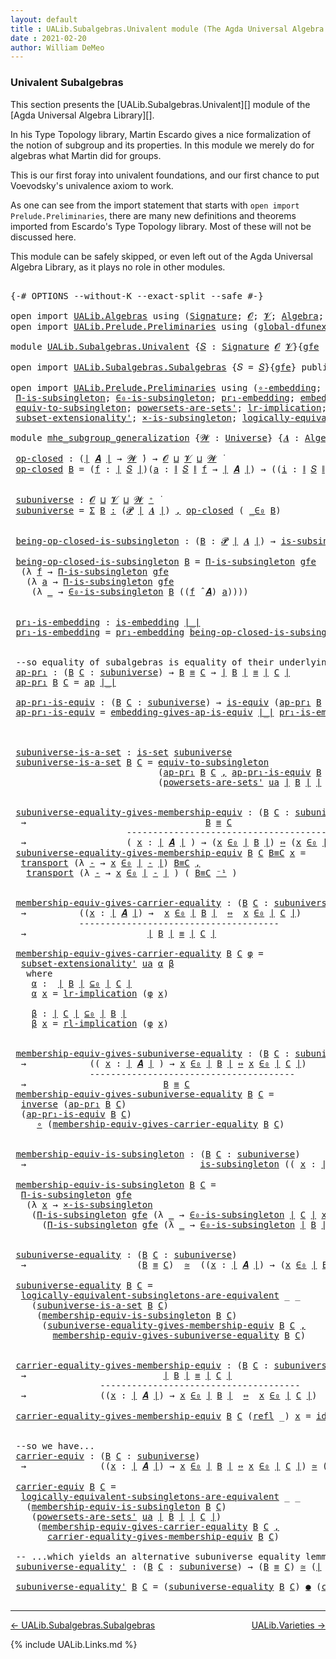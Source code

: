```yaml
---
layout: default
title : UALib.Subalgebras.Univalent module (The Agda Universal Algebra Library)
date : 2021-02-20
author: William DeMeo
---
```


### <a id="univalent-subalgebras">Univalent Subalgebras</a>

This section presents the [UALib.Subalgebras.Univalent][] module of the [Agda Universal Algebra Library][].

In his Type Topology library, Martin Escardo gives a nice formalization of the notion of subgroup and its properties.  In this module we merely do for algebras what Martin did for groups.


This is our first foray into univalent foundations, and our first chance to put Voevodsky's univalence axiom to work.

As one can see from the import statement that starts with `open import Prelude.Preliminaries`, there are many new definitions and theorems imported from Escardo's Type Topology library.  Most of these will not be discussed here.

This module can be safely skipped, or even left out of the Agda Universal Algebra Library, as it plays no role in other modules.


<pre class="Agda">

<a id="1000" class="Symbol">{-#</a> <a id="1004" class="Keyword">OPTIONS</a> <a id="1012" class="Pragma">--without-K</a> <a id="1024" class="Pragma">--exact-split</a> <a id="1038" class="Pragma">--safe</a> <a id="1045" class="Symbol">#-}</a>

<a id="1050" class="Keyword">open</a> <a id="1055" class="Keyword">import</a> <a id="1062" href="UALib.Algebras.html" class="Module">UALib.Algebras</a> <a id="1077" class="Keyword">using</a> <a id="1083" class="Symbol">(</a><a id="1084" href="UALib.Algebras.Signatures.html#1377" class="Function">Signature</a><a id="1093" class="Symbol">;</a> <a id="1095" href="universes.html#613" class="Generalizable">𝓞</a><a id="1096" class="Symbol">;</a> <a id="1098" href="universes.html#617" class="Generalizable">𝓥</a><a id="1099" class="Symbol">;</a> <a id="1101" href="UALib.Algebras.Algebras.html#771" class="Function">Algebra</a><a id="1108" class="Symbol">;</a> <a id="1110" href="UALib.Algebras.Algebras.html#3472" class="Function Operator">_↠_</a><a id="1113" class="Symbol">)</a>
<a id="1115" class="Keyword">open</a> <a id="1120" class="Keyword">import</a> <a id="1127" href="UALib.Prelude.Preliminaries.html" class="Module">UALib.Prelude.Preliminaries</a> <a id="1155" class="Keyword">using</a> <a id="1161" class="Symbol">(</a><a id="1162" href="MGS-Subsingleton-Theorems.html#3468" class="Function">global-dfunext</a><a id="1176" class="Symbol">;</a> <a id="1178" href="universes.html#551" class="Postulate">Universe</a><a id="1186" class="Symbol">;</a> <a id="1188" href="universes.html#758" class="Function Operator">_̇</a><a id="1190" class="Symbol">)</a>

<a id="1193" class="Keyword">module</a> <a id="1200" href="UALib.Subalgebras.Univalent.html" class="Module">UALib.Subalgebras.Univalent</a> <a id="1228" class="Symbol">{</a><a id="1229" href="UALib.Subalgebras.Univalent.html#1229" class="Bound">𝑆</a> <a id="1231" class="Symbol">:</a> <a id="1233" href="UALib.Algebras.Signatures.html#1377" class="Function">Signature</a> <a id="1243" href="universes.html#613" class="Generalizable">𝓞</a> <a id="1245" href="universes.html#617" class="Generalizable">𝓥</a><a id="1246" class="Symbol">}{</a><a id="1248" href="UALib.Subalgebras.Univalent.html#1248" class="Bound">gfe</a> <a id="1252" class="Symbol">:</a> <a id="1254" href="MGS-Subsingleton-Theorems.html#3468" class="Function">global-dfunext</a><a id="1268" class="Symbol">}</a> <a id="1270" class="Keyword">where</a>

<a id="1277" class="Keyword">open</a> <a id="1282" class="Keyword">import</a> <a id="1289" href="UALib.Subalgebras.Subalgebras.html" class="Module">UALib.Subalgebras.Subalgebras</a> <a id="1319" class="Symbol">{</a><a id="1320" class="Argument">𝑆</a> <a id="1322" class="Symbol">=</a> <a id="1324" href="UALib.Subalgebras.Univalent.html#1229" class="Bound">𝑆</a><a id="1325" class="Symbol">}{</a><a id="1327" href="UALib.Subalgebras.Univalent.html#1248" class="Bound">gfe</a><a id="1330" class="Symbol">}</a> <a id="1332" class="Keyword">public</a>

<a id="1340" class="Keyword">open</a> <a id="1345" class="Keyword">import</a> <a id="1352" href="UALib.Prelude.Preliminaries.html" class="Module">UALib.Prelude.Preliminaries</a> <a id="1380" class="Keyword">using</a> <a id="1386" class="Symbol">(</a><a id="1387" href="MGS-Embeddings.html#1742" class="Function">∘-embedding</a><a id="1398" class="Symbol">;</a> <a id="1400" href="MGS-Embeddings.html#1623" class="Function">id-is-embedding</a><a id="1415" class="Symbol">;</a> <a id="1417" href="MGS-Subsingleton-Theorems.html#2964" class="Function">Univalence</a><a id="1427" class="Symbol">;</a>
 <a id="1430" href="MGS-Subsingleton-Theorems.html#393" class="Function">Π-is-subsingleton</a><a id="1447" class="Symbol">;</a> <a id="1449" href="UALib.Prelude.Preliminaries.html#6309" class="Function">∈₀-is-subsingleton</a><a id="1467" class="Symbol">;</a> <a id="1469" href="MGS-Embeddings.html#1089" class="Function">pr₁-embedding</a><a id="1482" class="Symbol">;</a> <a id="1484" href="MGS-Embeddings.html#3808" class="Function">embedding-gives-ap-is-equiv</a><a id="1511" class="Symbol">;</a> <a id="1513" href="MGS-Equivalences.html#6164" class="Function Operator">_●_</a><a id="1516" class="Symbol">;</a> <a id="1518" href="MGS-Equivalences.html#5035" class="Function Operator">_≃_</a><a id="1521" class="Symbol">;</a>
 <a id="1524" href="MGS-Solved-Exercises.html#1652" class="Function">equiv-to-subsingleton</a><a id="1545" class="Symbol">;</a> <a id="1547" href="MGS-Powerset.html#4586" class="Function">powersets-are-sets&#39;</a><a id="1566" class="Symbol">;</a> <a id="1568" href="MGS-MLTT.html#7133" class="Function">lr-implication</a><a id="1582" class="Symbol">;</a> <a id="1584" href="MGS-MLTT.html#7214" class="Function">rl-implication</a><a id="1598" class="Symbol">;</a> <a id="1600" href="MGS-Equivalences.html#979" class="Function">inverse</a><a id="1607" class="Symbol">;</a>
 <a id="1610" href="MGS-Powerset.html#6079" class="Function">subset-extensionality&#39;</a><a id="1632" class="Symbol">;</a> <a id="1634" href="MGS-Solved-Exercises.html#6381" class="Function">×-is-subsingleton</a><a id="1651" class="Symbol">;</a> <a id="1653" href="MGS-Solved-Exercises.html#5136" class="Function">logically-equivalent-subsingletons-are-equivalent</a><a id="1702" class="Symbol">)</a>

<a id="1705" class="Keyword">module</a> <a id="mhe_subgroup_generalization"></a><a id="1712" href="UALib.Subalgebras.Univalent.html#1712" class="Module Operator">mhe_subgroup_generalization</a> <a id="1740" class="Symbol">{</a><a id="1741" href="UALib.Subalgebras.Univalent.html#1741" class="Bound">𝓦</a> <a id="1743" class="Symbol">:</a> <a id="1745" href="universes.html#551" class="Postulate">Universe</a><a id="1753" class="Symbol">}</a> <a id="1755" class="Symbol">{</a><a id="1756" href="UALib.Subalgebras.Univalent.html#1756" class="Bound">𝑨</a> <a id="1758" class="Symbol">:</a> <a id="1760" href="UALib.Algebras.Algebras.html#771" class="Function">Algebra</a> <a id="1768" href="UALib.Subalgebras.Univalent.html#1741" class="Bound">𝓦</a> <a id="1770" href="UALib.Subalgebras.Univalent.html#1229" class="Bound">𝑆</a><a id="1771" class="Symbol">}</a> <a id="1773" class="Symbol">(</a><a id="1774" href="UALib.Subalgebras.Univalent.html#1774" class="Bound">ua</a> <a id="1777" class="Symbol">:</a> <a id="1779" href="MGS-Subsingleton-Theorems.html#2964" class="Function">Univalence</a><a id="1789" class="Symbol">)</a> <a id="1791" class="Keyword">where</a>

 <a id="mhe_subgroup_generalization.op-closed"></a><a id="1799" href="UALib.Subalgebras.Univalent.html#1799" class="Function">op-closed</a> <a id="1809" class="Symbol">:</a> <a id="1811" class="Symbol">(</a><a id="1812" href="UALib.Prelude.Preliminaries.html#11659" class="Function Operator">∣</a> <a id="1814" href="UALib.Subalgebras.Univalent.html#1756" class="Bound">𝑨</a> <a id="1816" href="UALib.Prelude.Preliminaries.html#11659" class="Function Operator">∣</a> <a id="1818" class="Symbol">→</a> <a id="1820" href="UALib.Subalgebras.Univalent.html#1741" class="Bound">𝓦</a> <a id="1822" href="universes.html#758" class="Function Operator">̇</a><a id="1823" class="Symbol">)</a> <a id="1825" class="Symbol">→</a> <a id="1827" href="UALib.Subalgebras.Univalent.html#1243" class="Bound">𝓞</a> <a id="1829" href="Agda.Primitive.html#636" class="Function Operator">⊔</a> <a id="1831" href="UALib.Subalgebras.Univalent.html#1245" class="Bound">𝓥</a> <a id="1833" href="Agda.Primitive.html#636" class="Function Operator">⊔</a> <a id="1835" href="UALib.Subalgebras.Univalent.html#1741" class="Bound">𝓦</a> <a id="1837" href="universes.html#758" class="Function Operator">̇</a>
 <a id="1840" href="UALib.Subalgebras.Univalent.html#1799" class="Function">op-closed</a> <a id="1850" href="UALib.Subalgebras.Univalent.html#1850" class="Bound">B</a> <a id="1852" class="Symbol">=</a> <a id="1854" class="Symbol">(</a><a id="1855" href="UALib.Subalgebras.Univalent.html#1855" class="Bound">f</a> <a id="1857" class="Symbol">:</a> <a id="1859" href="UALib.Prelude.Preliminaries.html#11659" class="Function Operator">∣</a> <a id="1861" href="UALib.Subalgebras.Univalent.html#1229" class="Bound">𝑆</a> <a id="1863" href="UALib.Prelude.Preliminaries.html#11659" class="Function Operator">∣</a><a id="1864" class="Symbol">)(</a><a id="1866" href="UALib.Subalgebras.Univalent.html#1866" class="Bound">a</a> <a id="1868" class="Symbol">:</a> <a id="1870" href="UALib.Prelude.Preliminaries.html#11740" class="Function Operator">∥</a> <a id="1872" href="UALib.Subalgebras.Univalent.html#1229" class="Bound">𝑆</a> <a id="1874" href="UALib.Prelude.Preliminaries.html#11740" class="Function Operator">∥</a> <a id="1876" href="UALib.Subalgebras.Univalent.html#1855" class="Bound">f</a> <a id="1878" class="Symbol">→</a> <a id="1880" href="UALib.Prelude.Preliminaries.html#11659" class="Function Operator">∣</a> <a id="1882" href="UALib.Subalgebras.Univalent.html#1756" class="Bound">𝑨</a> <a id="1884" href="UALib.Prelude.Preliminaries.html#11659" class="Function Operator">∣</a><a id="1885" class="Symbol">)</a> <a id="1887" class="Symbol">→</a> <a id="1889" class="Symbol">((</a><a id="1891" href="UALib.Subalgebras.Univalent.html#1891" class="Bound">i</a> <a id="1893" class="Symbol">:</a> <a id="1895" href="UALib.Prelude.Preliminaries.html#11740" class="Function Operator">∥</a> <a id="1897" href="UALib.Subalgebras.Univalent.html#1229" class="Bound">𝑆</a> <a id="1899" href="UALib.Prelude.Preliminaries.html#11740" class="Function Operator">∥</a> <a id="1901" href="UALib.Subalgebras.Univalent.html#1855" class="Bound">f</a><a id="1902" class="Symbol">)</a> <a id="1904" class="Symbol">→</a> <a id="1906" href="UALib.Subalgebras.Univalent.html#1850" class="Bound">B</a> <a id="1908" class="Symbol">(</a><a id="1909" href="UALib.Subalgebras.Univalent.html#1866" class="Bound">a</a> <a id="1911" href="UALib.Subalgebras.Univalent.html#1891" class="Bound">i</a><a id="1912" class="Symbol">))</a> <a id="1915" class="Symbol">→</a> <a id="1917" href="UALib.Subalgebras.Univalent.html#1850" class="Bound">B</a> <a id="1919" class="Symbol">((</a><a id="1921" href="UALib.Subalgebras.Univalent.html#1855" class="Bound">f</a> <a id="1923" href="UALib.Algebras.Algebras.html#2921" class="Function Operator">̂</a> <a id="1925" href="UALib.Subalgebras.Univalent.html#1756" class="Bound">𝑨</a><a id="1926" class="Symbol">)</a> <a id="1928" href="UALib.Subalgebras.Univalent.html#1866" class="Bound">a</a><a id="1929" class="Symbol">)</a>


 <a id="mhe_subgroup_generalization.subuniverse"></a><a id="1934" href="UALib.Subalgebras.Univalent.html#1934" class="Function">subuniverse</a> <a id="1946" class="Symbol">:</a> <a id="1948" href="UALib.Subalgebras.Univalent.html#1243" class="Bound">𝓞</a> <a id="1950" href="Agda.Primitive.html#636" class="Function Operator">⊔</a> <a id="1952" href="UALib.Subalgebras.Univalent.html#1245" class="Bound">𝓥</a> <a id="1954" href="Agda.Primitive.html#636" class="Function Operator">⊔</a> <a id="1956" href="UALib.Subalgebras.Univalent.html#1741" class="Bound">𝓦</a> <a id="1958" href="universes.html#527" class="Function Operator">⁺</a> <a id="1960" href="universes.html#758" class="Function Operator">̇</a>
 <a id="1963" href="UALib.Subalgebras.Univalent.html#1934" class="Function">subuniverse</a> <a id="1975" class="Symbol">=</a> <a id="1977" href="MGS-MLTT.html#3074" class="Function">Σ</a> <a id="1979" href="UALib.Subalgebras.Univalent.html#1979" class="Bound">B</a> <a id="1981" href="MGS-MLTT.html#3074" class="Function">꞉</a> <a id="1983" class="Symbol">(</a><a id="1984" href="MGS-Powerset.html#4551" class="Function">𝓟</a> <a id="1986" href="UALib.Prelude.Preliminaries.html#11659" class="Function Operator">∣</a> <a id="1988" href="UALib.Subalgebras.Univalent.html#1756" class="Bound">𝑨</a> <a id="1990" href="UALib.Prelude.Preliminaries.html#11659" class="Function Operator">∣</a><a id="1991" class="Symbol">)</a> <a id="1993" href="MGS-MLTT.html#3074" class="Function">,</a> <a id="1995" href="UALib.Subalgebras.Univalent.html#1799" class="Function">op-closed</a> <a id="2005" class="Symbol">(</a> <a id="2007" href="UALib.Prelude.Preliminaries.html#6269" class="Function Operator">_∈₀</a> <a id="2011" href="UALib.Subalgebras.Univalent.html#1979" class="Bound">B</a><a id="2012" class="Symbol">)</a>


 <a id="mhe_subgroup_generalization.being-op-closed-is-subsingleton"></a><a id="2017" href="UALib.Subalgebras.Univalent.html#2017" class="Function">being-op-closed-is-subsingleton</a> <a id="2049" class="Symbol">:</a> <a id="2051" class="Symbol">(</a><a id="2052" href="UALib.Subalgebras.Univalent.html#2052" class="Bound">B</a> <a id="2054" class="Symbol">:</a> <a id="2056" href="MGS-Powerset.html#4551" class="Function">𝓟</a> <a id="2058" href="UALib.Prelude.Preliminaries.html#11659" class="Function Operator">∣</a> <a id="2060" href="UALib.Subalgebras.Univalent.html#1756" class="Bound">𝑨</a> <a id="2062" href="UALib.Prelude.Preliminaries.html#11659" class="Function Operator">∣</a><a id="2063" class="Symbol">)</a> <a id="2065" class="Symbol">→</a> <a id="2067" href="MGS-Basic-UF.html#743" class="Function">is-subsingleton</a> <a id="2083" class="Symbol">(</a><a id="2084" href="UALib.Subalgebras.Univalent.html#1799" class="Function">op-closed</a> <a id="2094" class="Symbol">(</a> <a id="2096" href="UALib.Prelude.Preliminaries.html#6269" class="Function Operator">_∈₀</a> <a id="2100" href="UALib.Subalgebras.Univalent.html#2052" class="Bound">B</a> <a id="2102" class="Symbol">))</a>

 <a id="2107" href="UALib.Subalgebras.Univalent.html#2017" class="Function">being-op-closed-is-subsingleton</a> <a id="2139" href="UALib.Subalgebras.Univalent.html#2139" class="Bound">B</a> <a id="2141" class="Symbol">=</a> <a id="2143" href="MGS-Subsingleton-Theorems.html#393" class="Function">Π-is-subsingleton</a> <a id="2161" href="UALib.Subalgebras.Univalent.html#1248" class="Bound">gfe</a>
  <a id="2167" class="Symbol">(λ</a> <a id="2170" href="UALib.Subalgebras.Univalent.html#2170" class="Bound">f</a> <a id="2172" class="Symbol">→</a> <a id="2174" href="MGS-Subsingleton-Theorems.html#393" class="Function">Π-is-subsingleton</a> <a id="2192" href="UALib.Subalgebras.Univalent.html#1248" class="Bound">gfe</a>
   <a id="2199" class="Symbol">(λ</a> <a id="2202" href="UALib.Subalgebras.Univalent.html#2202" class="Bound">a</a> <a id="2204" class="Symbol">→</a> <a id="2206" href="MGS-Subsingleton-Theorems.html#393" class="Function">Π-is-subsingleton</a> <a id="2224" href="UALib.Subalgebras.Univalent.html#1248" class="Bound">gfe</a>
    <a id="2232" class="Symbol">(λ</a> <a id="2235" href="UALib.Subalgebras.Univalent.html#2235" class="Bound">_</a> <a id="2237" class="Symbol">→</a> <a id="2239" href="UALib.Prelude.Preliminaries.html#6309" class="Function">∈₀-is-subsingleton</a> <a id="2258" href="UALib.Subalgebras.Univalent.html#2139" class="Bound">B</a> <a id="2260" class="Symbol">((</a><a id="2262" href="UALib.Subalgebras.Univalent.html#2170" class="Bound">f</a> <a id="2264" href="UALib.Algebras.Algebras.html#2921" class="Function Operator">̂</a> <a id="2266" href="UALib.Subalgebras.Univalent.html#1756" class="Bound">𝑨</a><a id="2267" class="Symbol">)</a> <a id="2269" href="UALib.Subalgebras.Univalent.html#2202" class="Bound">a</a><a id="2270" class="Symbol">))))</a>


 <a id="mhe_subgroup_generalization.pr₁-is-embedding"></a><a id="2278" href="UALib.Subalgebras.Univalent.html#2278" class="Function">pr₁-is-embedding</a> <a id="2295" class="Symbol">:</a> <a id="2297" href="MGS-Embeddings.html#384" class="Function">is-embedding</a> <a id="2310" href="UALib.Prelude.Preliminaries.html#11659" class="Function Operator">∣_∣</a>
 <a id="2315" href="UALib.Subalgebras.Univalent.html#2278" class="Function">pr₁-is-embedding</a> <a id="2332" class="Symbol">=</a> <a id="2334" href="MGS-Embeddings.html#1089" class="Function">pr₁-embedding</a> <a id="2348" href="UALib.Subalgebras.Univalent.html#2017" class="Function">being-op-closed-is-subsingleton</a>


 <a id="2383" class="Comment">--so equality of subalgebras is equality of their underlying subsets in the powerset:</a>
 <a id="mhe_subgroup_generalization.ap-pr₁"></a><a id="2470" href="UALib.Subalgebras.Univalent.html#2470" class="Function">ap-pr₁</a> <a id="2477" class="Symbol">:</a> <a id="2479" class="Symbol">(</a><a id="2480" href="UALib.Subalgebras.Univalent.html#2480" class="Bound">B</a> <a id="2482" href="UALib.Subalgebras.Univalent.html#2482" class="Bound">C</a> <a id="2484" class="Symbol">:</a> <a id="2486" href="UALib.Subalgebras.Univalent.html#1934" class="Function">subuniverse</a><a id="2497" class="Symbol">)</a> <a id="2499" class="Symbol">→</a> <a id="2501" href="UALib.Subalgebras.Univalent.html#2480" class="Bound">B</a> <a id="2503" href="UALib.Prelude.Preliminaries.html#5556" class="Datatype Operator">≡</a> <a id="2505" href="UALib.Subalgebras.Univalent.html#2482" class="Bound">C</a> <a id="2507" class="Symbol">→</a> <a id="2509" href="UALib.Prelude.Preliminaries.html#11659" class="Function Operator">∣</a> <a id="2511" href="UALib.Subalgebras.Univalent.html#2480" class="Bound">B</a> <a id="2513" href="UALib.Prelude.Preliminaries.html#11659" class="Function Operator">∣</a> <a id="2515" href="UALib.Prelude.Preliminaries.html#5556" class="Datatype Operator">≡</a> <a id="2517" href="UALib.Prelude.Preliminaries.html#11659" class="Function Operator">∣</a> <a id="2519" href="UALib.Subalgebras.Univalent.html#2482" class="Bound">C</a> <a id="2521" href="UALib.Prelude.Preliminaries.html#11659" class="Function Operator">∣</a>
 <a id="2524" href="UALib.Subalgebras.Univalent.html#2470" class="Function">ap-pr₁</a> <a id="2531" href="UALib.Subalgebras.Univalent.html#2531" class="Bound">B</a> <a id="2533" href="UALib.Subalgebras.Univalent.html#2533" class="Bound">C</a> <a id="2535" class="Symbol">=</a> <a id="2537" href="MGS-MLTT.html#6613" class="Function">ap</a> <a id="2540" href="UALib.Prelude.Preliminaries.html#11659" class="Function Operator">∣_∣</a>

 <a id="mhe_subgroup_generalization.ap-pr₁-is-equiv"></a><a id="2546" href="UALib.Subalgebras.Univalent.html#2546" class="Function">ap-pr₁-is-equiv</a> <a id="2562" class="Symbol">:</a> <a id="2564" class="Symbol">(</a><a id="2565" href="UALib.Subalgebras.Univalent.html#2565" class="Bound">B</a> <a id="2567" href="UALib.Subalgebras.Univalent.html#2567" class="Bound">C</a> <a id="2569" class="Symbol">:</a> <a id="2571" href="UALib.Subalgebras.Univalent.html#1934" class="Function">subuniverse</a><a id="2582" class="Symbol">)</a> <a id="2584" class="Symbol">→</a> <a id="2586" href="MGS-Equivalences.html#868" class="Function">is-equiv</a> <a id="2595" class="Symbol">(</a><a id="2596" href="UALib.Subalgebras.Univalent.html#2470" class="Function">ap-pr₁</a> <a id="2603" href="UALib.Subalgebras.Univalent.html#2565" class="Bound">B</a> <a id="2605" href="UALib.Subalgebras.Univalent.html#2567" class="Bound">C</a><a id="2606" class="Symbol">)</a>
 <a id="2609" href="UALib.Subalgebras.Univalent.html#2546" class="Function">ap-pr₁-is-equiv</a> <a id="2625" class="Symbol">=</a> <a id="2627" href="MGS-Embeddings.html#3808" class="Function">embedding-gives-ap-is-equiv</a> <a id="2655" href="UALib.Prelude.Preliminaries.html#11659" class="Function Operator">∣_∣</a> <a id="2659" href="UALib.Subalgebras.Univalent.html#2278" class="Function">pr₁-is-embedding</a>



 <a id="mhe_subgroup_generalization.subuniverse-is-a-set"></a><a id="2680" href="UALib.Subalgebras.Univalent.html#2680" class="Function">subuniverse-is-a-set</a> <a id="2701" class="Symbol">:</a> <a id="2703" href="MGS-Basic-UF.html#1929" class="Function">is-set</a> <a id="2710" href="UALib.Subalgebras.Univalent.html#1934" class="Function">subuniverse</a>
 <a id="2723" href="UALib.Subalgebras.Univalent.html#2680" class="Function">subuniverse-is-a-set</a> <a id="2744" href="UALib.Subalgebras.Univalent.html#2744" class="Bound">B</a> <a id="2746" href="UALib.Subalgebras.Univalent.html#2746" class="Bound">C</a> <a id="2748" class="Symbol">=</a> <a id="2750" href="MGS-Solved-Exercises.html#1652" class="Function">equiv-to-subsingleton</a>
                            <a id="2800" class="Symbol">(</a><a id="2801" href="UALib.Subalgebras.Univalent.html#2470" class="Function">ap-pr₁</a> <a id="2808" href="UALib.Subalgebras.Univalent.html#2744" class="Bound">B</a> <a id="2810" href="UALib.Subalgebras.Univalent.html#2746" class="Bound">C</a> <a id="2812" href="UALib.Prelude.Preliminaries.html#5665" class="InductiveConstructor Operator">,</a> <a id="2814" href="UALib.Subalgebras.Univalent.html#2546" class="Function">ap-pr₁-is-equiv</a> <a id="2830" href="UALib.Subalgebras.Univalent.html#2744" class="Bound">B</a> <a id="2832" href="UALib.Subalgebras.Univalent.html#2746" class="Bound">C</a><a id="2833" class="Symbol">)</a>
                            <a id="2863" class="Symbol">(</a><a id="2864" href="MGS-Powerset.html#4586" class="Function">powersets-are-sets&#39;</a> <a id="2884" href="UALib.Subalgebras.Univalent.html#1774" class="Bound">ua</a> <a id="2887" href="UALib.Prelude.Preliminaries.html#11659" class="Function Operator">∣</a> <a id="2889" href="UALib.Subalgebras.Univalent.html#2744" class="Bound">B</a> <a id="2891" href="UALib.Prelude.Preliminaries.html#11659" class="Function Operator">∣</a> <a id="2893" href="UALib.Prelude.Preliminaries.html#11659" class="Function Operator">∣</a> <a id="2895" href="UALib.Subalgebras.Univalent.html#2746" class="Bound">C</a> <a id="2897" href="UALib.Prelude.Preliminaries.html#11659" class="Function Operator">∣</a><a id="2898" class="Symbol">)</a>


 <a id="mhe_subgroup_generalization.subuniverse-equality-gives-membership-equiv"></a><a id="2903" href="UALib.Subalgebras.Univalent.html#2903" class="Function">subuniverse-equality-gives-membership-equiv</a> <a id="2947" class="Symbol">:</a> <a id="2949" class="Symbol">(</a><a id="2950" href="UALib.Subalgebras.Univalent.html#2950" class="Bound">B</a> <a id="2952" href="UALib.Subalgebras.Univalent.html#2952" class="Bound">C</a> <a id="2954" class="Symbol">:</a> <a id="2956" href="UALib.Subalgebras.Univalent.html#1934" class="Function">subuniverse</a><a id="2967" class="Symbol">)</a>
  <a id="2971" class="Symbol">→</a>                                  <a id="3006" href="UALib.Subalgebras.Univalent.html#2950" class="Bound">B</a> <a id="3008" href="UALib.Prelude.Preliminaries.html#5556" class="Datatype Operator">≡</a> <a id="3010" href="UALib.Subalgebras.Univalent.html#2952" class="Bound">C</a>
                      <a id="3034" class="Comment">----------------------------------------</a>
  <a id="3077" class="Symbol">→</a>                   <a id="3097" class="Symbol">(</a> <a id="3099" href="UALib.Subalgebras.Univalent.html#3099" class="Bound">x</a> <a id="3101" class="Symbol">:</a> <a id="3103" href="UALib.Prelude.Preliminaries.html#11659" class="Function Operator">∣</a> <a id="3105" href="UALib.Subalgebras.Univalent.html#1756" class="Bound">𝑨</a> <a id="3107" href="UALib.Prelude.Preliminaries.html#11659" class="Function Operator">∣</a> <a id="3109" class="Symbol">)</a> <a id="3111" class="Symbol">→</a> <a id="3113" class="Symbol">(</a><a id="3114" href="UALib.Subalgebras.Univalent.html#3099" class="Bound">x</a> <a id="3116" href="UALib.Prelude.Preliminaries.html#6269" class="Function Operator">∈₀</a> <a id="3119" href="UALib.Prelude.Preliminaries.html#11659" class="Function Operator">∣</a> <a id="3121" href="UALib.Subalgebras.Univalent.html#2950" class="Bound">B</a> <a id="3123" href="UALib.Prelude.Preliminaries.html#11659" class="Function Operator">∣</a><a id="3124" class="Symbol">)</a> <a id="3126" href="MGS-MLTT.html#7080" class="Function Operator">⇔</a> <a id="3128" class="Symbol">(</a><a id="3129" href="UALib.Subalgebras.Univalent.html#3099" class="Bound">x</a> <a id="3131" href="UALib.Prelude.Preliminaries.html#6269" class="Function Operator">∈₀</a> <a id="3134" href="UALib.Prelude.Preliminaries.html#11659" class="Function Operator">∣</a> <a id="3136" href="UALib.Subalgebras.Univalent.html#2952" class="Bound">C</a> <a id="3138" href="UALib.Prelude.Preliminaries.html#11659" class="Function Operator">∣</a><a id="3139" class="Symbol">)</a>
 <a id="3142" href="UALib.Subalgebras.Univalent.html#2903" class="Function">subuniverse-equality-gives-membership-equiv</a> <a id="3186" href="UALib.Subalgebras.Univalent.html#3186" class="Bound">B</a> <a id="3188" href="UALib.Subalgebras.Univalent.html#3188" class="Bound">C</a> <a id="3190" href="UALib.Subalgebras.Univalent.html#3190" class="Bound">B≡C</a> <a id="3194" href="UALib.Subalgebras.Univalent.html#3194" class="Bound">x</a> <a id="3196" class="Symbol">=</a>
  <a id="3200" href="MGS-MLTT.html#4946" class="Function">transport</a> <a id="3210" class="Symbol">(λ</a> <a id="3213" href="UALib.Subalgebras.Univalent.html#3213" class="Bound">-</a> <a id="3215" class="Symbol">→</a> <a id="3217" href="UALib.Subalgebras.Univalent.html#3194" class="Bound">x</a> <a id="3219" href="UALib.Prelude.Preliminaries.html#6269" class="Function Operator">∈₀</a> <a id="3222" href="UALib.Prelude.Preliminaries.html#11659" class="Function Operator">∣</a> <a id="3224" href="UALib.Subalgebras.Univalent.html#3213" class="Bound">-</a> <a id="3226" href="UALib.Prelude.Preliminaries.html#11659" class="Function Operator">∣</a><a id="3227" class="Symbol">)</a> <a id="3229" href="UALib.Subalgebras.Univalent.html#3190" class="Bound">B≡C</a> <a id="3233" href="UALib.Prelude.Preliminaries.html#5665" class="InductiveConstructor Operator">,</a>
   <a id="3238" href="MGS-MLTT.html#4946" class="Function">transport</a> <a id="3248" class="Symbol">(λ</a> <a id="3251" href="UALib.Subalgebras.Univalent.html#3251" class="Bound">-</a> <a id="3253" class="Symbol">→</a> <a id="3255" href="UALib.Subalgebras.Univalent.html#3194" class="Bound">x</a> <a id="3257" href="UALib.Prelude.Preliminaries.html#6269" class="Function Operator">∈₀</a> <a id="3260" href="UALib.Prelude.Preliminaries.html#11659" class="Function Operator">∣</a> <a id="3262" href="UALib.Subalgebras.Univalent.html#3251" class="Bound">-</a> <a id="3264" href="UALib.Prelude.Preliminaries.html#11659" class="Function Operator">∣</a> <a id="3266" class="Symbol">)</a> <a id="3268" class="Symbol">(</a> <a id="3270" href="UALib.Subalgebras.Univalent.html#3190" class="Bound">B≡C</a> <a id="3274" href="MGS-MLTT.html#6125" class="Function Operator">⁻¹</a> <a id="3277" class="Symbol">)</a>


 <a id="mhe_subgroup_generalization.membership-equiv-gives-carrier-equality"></a><a id="3282" href="UALib.Subalgebras.Univalent.html#3282" class="Function">membership-equiv-gives-carrier-equality</a> <a id="3322" class="Symbol">:</a> <a id="3324" class="Symbol">(</a><a id="3325" href="UALib.Subalgebras.Univalent.html#3325" class="Bound">B</a> <a id="3327" href="UALib.Subalgebras.Univalent.html#3327" class="Bound">C</a> <a id="3329" class="Symbol">:</a> <a id="3331" href="UALib.Subalgebras.Univalent.html#1934" class="Function">subuniverse</a><a id="3342" class="Symbol">)</a>
  <a id="3346" class="Symbol">→</a>          <a id="3357" class="Symbol">((</a><a id="3359" href="UALib.Subalgebras.Univalent.html#3359" class="Bound">x</a> <a id="3361" class="Symbol">:</a> <a id="3363" href="UALib.Prelude.Preliminaries.html#11659" class="Function Operator">∣</a> <a id="3365" href="UALib.Subalgebras.Univalent.html#1756" class="Bound">𝑨</a> <a id="3367" href="UALib.Prelude.Preliminaries.html#11659" class="Function Operator">∣</a><a id="3368" class="Symbol">)</a> <a id="3370" class="Symbol">→</a>  <a id="3373" href="UALib.Subalgebras.Univalent.html#3359" class="Bound">x</a> <a id="3375" href="UALib.Prelude.Preliminaries.html#6269" class="Function Operator">∈₀</a> <a id="3378" href="UALib.Prelude.Preliminaries.html#11659" class="Function Operator">∣</a> <a id="3380" href="UALib.Subalgebras.Univalent.html#3325" class="Bound">B</a> <a id="3382" href="UALib.Prelude.Preliminaries.html#11659" class="Function Operator">∣</a>  <a id="3385" href="MGS-MLTT.html#7080" class="Function Operator">⇔</a>  <a id="3388" href="UALib.Subalgebras.Univalent.html#3359" class="Bound">x</a> <a id="3390" href="UALib.Prelude.Preliminaries.html#6269" class="Function Operator">∈₀</a> <a id="3393" href="UALib.Prelude.Preliminaries.html#11659" class="Function Operator">∣</a> <a id="3395" href="UALib.Subalgebras.Univalent.html#3327" class="Bound">C</a> <a id="3397" href="UALib.Prelude.Preliminaries.html#11659" class="Function Operator">∣</a><a id="3398" class="Symbol">)</a>
             <a id="3413" class="Comment">--------------------------------------</a>
  <a id="3454" class="Symbol">→</a>                       <a id="3478" href="UALib.Prelude.Preliminaries.html#11659" class="Function Operator">∣</a> <a id="3480" href="UALib.Subalgebras.Univalent.html#3325" class="Bound">B</a> <a id="3482" href="UALib.Prelude.Preliminaries.html#11659" class="Function Operator">∣</a> <a id="3484" href="UALib.Prelude.Preliminaries.html#5556" class="Datatype Operator">≡</a> <a id="3486" href="UALib.Prelude.Preliminaries.html#11659" class="Function Operator">∣</a> <a id="3488" href="UALib.Subalgebras.Univalent.html#3327" class="Bound">C</a> <a id="3490" href="UALib.Prelude.Preliminaries.html#11659" class="Function Operator">∣</a>

 <a id="3494" href="UALib.Subalgebras.Univalent.html#3282" class="Function">membership-equiv-gives-carrier-equality</a> <a id="3534" href="UALib.Subalgebras.Univalent.html#3534" class="Bound">B</a> <a id="3536" href="UALib.Subalgebras.Univalent.html#3536" class="Bound">C</a> <a id="3538" href="UALib.Subalgebras.Univalent.html#3538" class="Bound">φ</a> <a id="3540" class="Symbol">=</a>
  <a id="3544" href="MGS-Powerset.html#6079" class="Function">subset-extensionality&#39;</a> <a id="3567" href="UALib.Subalgebras.Univalent.html#1774" class="Bound">ua</a> <a id="3570" href="UALib.Subalgebras.Univalent.html#3587" class="Function">α</a> <a id="3572" href="UALib.Subalgebras.Univalent.html#3643" class="Function">β</a>
   <a id="3577" class="Keyword">where</a>
    <a id="3587" href="UALib.Subalgebras.Univalent.html#3587" class="Function">α</a> <a id="3589" class="Symbol">:</a>  <a id="3592" href="UALib.Prelude.Preliminaries.html#11659" class="Function Operator">∣</a> <a id="3594" href="UALib.Subalgebras.Univalent.html#3534" class="Bound">B</a> <a id="3596" href="UALib.Prelude.Preliminaries.html#11659" class="Function Operator">∣</a> <a id="3598" href="UALib.Prelude.Preliminaries.html#6282" class="Function Operator">⊆₀</a> <a id="3601" href="UALib.Prelude.Preliminaries.html#11659" class="Function Operator">∣</a> <a id="3603" href="UALib.Subalgebras.Univalent.html#3536" class="Bound">C</a> <a id="3605" href="UALib.Prelude.Preliminaries.html#11659" class="Function Operator">∣</a>
    <a id="3611" href="UALib.Subalgebras.Univalent.html#3587" class="Function">α</a> <a id="3613" href="UALib.Subalgebras.Univalent.html#3613" class="Bound">x</a> <a id="3615" class="Symbol">=</a> <a id="3617" href="MGS-MLTT.html#7133" class="Function">lr-implication</a> <a id="3632" class="Symbol">(</a><a id="3633" href="UALib.Subalgebras.Univalent.html#3538" class="Bound">φ</a> <a id="3635" href="UALib.Subalgebras.Univalent.html#3613" class="Bound">x</a><a id="3636" class="Symbol">)</a>

    <a id="3643" href="UALib.Subalgebras.Univalent.html#3643" class="Function">β</a> <a id="3645" class="Symbol">:</a> <a id="3647" href="UALib.Prelude.Preliminaries.html#11659" class="Function Operator">∣</a> <a id="3649" href="UALib.Subalgebras.Univalent.html#3536" class="Bound">C</a> <a id="3651" href="UALib.Prelude.Preliminaries.html#11659" class="Function Operator">∣</a> <a id="3653" href="UALib.Prelude.Preliminaries.html#6282" class="Function Operator">⊆₀</a> <a id="3656" href="UALib.Prelude.Preliminaries.html#11659" class="Function Operator">∣</a> <a id="3658" href="UALib.Subalgebras.Univalent.html#3534" class="Bound">B</a> <a id="3660" href="UALib.Prelude.Preliminaries.html#11659" class="Function Operator">∣</a>
    <a id="3666" href="UALib.Subalgebras.Univalent.html#3643" class="Function">β</a> <a id="3668" href="UALib.Subalgebras.Univalent.html#3668" class="Bound">x</a> <a id="3670" class="Symbol">=</a> <a id="3672" href="MGS-MLTT.html#7214" class="Function">rl-implication</a> <a id="3687" class="Symbol">(</a><a id="3688" href="UALib.Subalgebras.Univalent.html#3538" class="Bound">φ</a> <a id="3690" href="UALib.Subalgebras.Univalent.html#3668" class="Bound">x</a><a id="3691" class="Symbol">)</a>


 <a id="mhe_subgroup_generalization.membership-equiv-gives-subuniverse-equality"></a><a id="3696" href="UALib.Subalgebras.Univalent.html#3696" class="Function">membership-equiv-gives-subuniverse-equality</a> <a id="3740" class="Symbol">:</a> <a id="3742" class="Symbol">(</a><a id="3743" href="UALib.Subalgebras.Univalent.html#3743" class="Bound">B</a> <a id="3745" href="UALib.Subalgebras.Univalent.html#3745" class="Bound">C</a> <a id="3747" class="Symbol">:</a> <a id="3749" href="UALib.Subalgebras.Univalent.html#1934" class="Function">subuniverse</a><a id="3760" class="Symbol">)</a>
  <a id="3764" class="Symbol">→</a>            <a id="3777" class="Symbol">((</a> <a id="3780" href="UALib.Subalgebras.Univalent.html#3780" class="Bound">x</a> <a id="3782" class="Symbol">:</a> <a id="3784" href="UALib.Prelude.Preliminaries.html#11659" class="Function Operator">∣</a> <a id="3786" href="UALib.Subalgebras.Univalent.html#1756" class="Bound">𝑨</a> <a id="3788" href="UALib.Prelude.Preliminaries.html#11659" class="Function Operator">∣</a> <a id="3790" class="Symbol">)</a> <a id="3792" class="Symbol">→</a> <a id="3794" href="UALib.Subalgebras.Univalent.html#3780" class="Bound">x</a> <a id="3796" href="UALib.Prelude.Preliminaries.html#6269" class="Function Operator">∈₀</a> <a id="3799" href="UALib.Prelude.Preliminaries.html#11659" class="Function Operator">∣</a> <a id="3801" href="UALib.Subalgebras.Univalent.html#3743" class="Bound">B</a> <a id="3803" href="UALib.Prelude.Preliminaries.html#11659" class="Function Operator">∣</a> <a id="3805" href="MGS-MLTT.html#7080" class="Function Operator">⇔</a> <a id="3807" href="UALib.Subalgebras.Univalent.html#3780" class="Bound">x</a> <a id="3809" href="UALib.Prelude.Preliminaries.html#6269" class="Function Operator">∈₀</a> <a id="3812" href="UALib.Prelude.Preliminaries.html#11659" class="Function Operator">∣</a> <a id="3814" href="UALib.Subalgebras.Univalent.html#3745" class="Bound">C</a> <a id="3816" href="UALib.Prelude.Preliminaries.html#11659" class="Function Operator">∣</a><a id="3817" class="Symbol">)</a>
               <a id="3834" class="Comment">---------------------------------------</a>
  <a id="3876" class="Symbol">→</a>                          <a id="3903" href="UALib.Subalgebras.Univalent.html#3743" class="Bound">B</a> <a id="3905" href="UALib.Prelude.Preliminaries.html#5556" class="Datatype Operator">≡</a> <a id="3907" href="UALib.Subalgebras.Univalent.html#3745" class="Bound">C</a>
 <a id="3910" href="UALib.Subalgebras.Univalent.html#3696" class="Function">membership-equiv-gives-subuniverse-equality</a> <a id="3954" href="UALib.Subalgebras.Univalent.html#3954" class="Bound">B</a> <a id="3956" href="UALib.Subalgebras.Univalent.html#3956" class="Bound">C</a> <a id="3958" class="Symbol">=</a>
  <a id="3962" href="MGS-Equivalences.html#979" class="Function">inverse</a> <a id="3970" class="Symbol">(</a><a id="3971" href="UALib.Subalgebras.Univalent.html#2470" class="Function">ap-pr₁</a> <a id="3978" href="UALib.Subalgebras.Univalent.html#3954" class="Bound">B</a> <a id="3980" href="UALib.Subalgebras.Univalent.html#3956" class="Bound">C</a><a id="3981" class="Symbol">)</a>
  <a id="3985" class="Symbol">(</a><a id="3986" href="UALib.Subalgebras.Univalent.html#2546" class="Function">ap-pr₁-is-equiv</a> <a id="4002" href="UALib.Subalgebras.Univalent.html#3954" class="Bound">B</a> <a id="4004" href="UALib.Subalgebras.Univalent.html#3956" class="Bound">C</a><a id="4005" class="Symbol">)</a>
     <a id="4012" href="MGS-MLTT.html#3813" class="Function Operator">∘</a> <a id="4014" class="Symbol">(</a><a id="4015" href="UALib.Subalgebras.Univalent.html#3282" class="Function">membership-equiv-gives-carrier-equality</a> <a id="4055" href="UALib.Subalgebras.Univalent.html#3954" class="Bound">B</a> <a id="4057" href="UALib.Subalgebras.Univalent.html#3956" class="Bound">C</a><a id="4058" class="Symbol">)</a>


 <a id="mhe_subgroup_generalization.membership-equiv-is-subsingleton"></a><a id="4063" href="UALib.Subalgebras.Univalent.html#4063" class="Function">membership-equiv-is-subsingleton</a> <a id="4096" class="Symbol">:</a> <a id="4098" class="Symbol">(</a><a id="4099" href="UALib.Subalgebras.Univalent.html#4099" class="Bound">B</a> <a id="4101" href="UALib.Subalgebras.Univalent.html#4101" class="Bound">C</a> <a id="4103" class="Symbol">:</a> <a id="4105" href="UALib.Subalgebras.Univalent.html#1934" class="Function">subuniverse</a><a id="4116" class="Symbol">)</a>
  <a id="4120" class="Symbol">→</a>                                 <a id="4154" href="MGS-Basic-UF.html#743" class="Function">is-subsingleton</a> <a id="4170" class="Symbol">((</a> <a id="4173" href="UALib.Subalgebras.Univalent.html#4173" class="Bound">x</a> <a id="4175" class="Symbol">:</a> <a id="4177" href="UALib.Prelude.Preliminaries.html#11659" class="Function Operator">∣</a> <a id="4179" href="UALib.Subalgebras.Univalent.html#1756" class="Bound">𝑨</a> <a id="4181" href="UALib.Prelude.Preliminaries.html#11659" class="Function Operator">∣</a><a id="4182" class="Symbol">)</a> <a id="4184" class="Symbol">→</a> <a id="4186" href="UALib.Subalgebras.Univalent.html#4173" class="Bound">x</a> <a id="4188" href="UALib.Prelude.Preliminaries.html#6269" class="Function Operator">∈₀</a> <a id="4191" href="UALib.Prelude.Preliminaries.html#11659" class="Function Operator">∣</a> <a id="4193" href="UALib.Subalgebras.Univalent.html#4099" class="Bound">B</a> <a id="4195" href="UALib.Prelude.Preliminaries.html#11659" class="Function Operator">∣</a> <a id="4197" href="MGS-MLTT.html#7080" class="Function Operator">⇔</a> <a id="4199" href="UALib.Subalgebras.Univalent.html#4173" class="Bound">x</a> <a id="4201" href="UALib.Prelude.Preliminaries.html#6269" class="Function Operator">∈₀</a> <a id="4204" href="UALib.Prelude.Preliminaries.html#11659" class="Function Operator">∣</a> <a id="4206" href="UALib.Subalgebras.Univalent.html#4101" class="Bound">C</a> <a id="4208" href="UALib.Prelude.Preliminaries.html#11659" class="Function Operator">∣</a><a id="4209" class="Symbol">)</a>

 <a id="4213" href="UALib.Subalgebras.Univalent.html#4063" class="Function">membership-equiv-is-subsingleton</a> <a id="4246" href="UALib.Subalgebras.Univalent.html#4246" class="Bound">B</a> <a id="4248" href="UALib.Subalgebras.Univalent.html#4248" class="Bound">C</a> <a id="4250" class="Symbol">=</a>
  <a id="4254" href="MGS-Subsingleton-Theorems.html#393" class="Function">Π-is-subsingleton</a> <a id="4272" href="UALib.Subalgebras.Univalent.html#1248" class="Bound">gfe</a>
   <a id="4279" class="Symbol">(λ</a> <a id="4282" href="UALib.Subalgebras.Univalent.html#4282" class="Bound">x</a> <a id="4284" class="Symbol">→</a> <a id="4286" href="MGS-Solved-Exercises.html#6381" class="Function">×-is-subsingleton</a>
    <a id="4308" class="Symbol">(</a><a id="4309" href="MGS-Subsingleton-Theorems.html#393" class="Function">Π-is-subsingleton</a> <a id="4327" href="UALib.Subalgebras.Univalent.html#1248" class="Bound">gfe</a> <a id="4331" class="Symbol">(λ</a> <a id="4334" href="UALib.Subalgebras.Univalent.html#4334" class="Bound">_</a> <a id="4336" class="Symbol">→</a> <a id="4338" href="UALib.Prelude.Preliminaries.html#6309" class="Function">∈₀-is-subsingleton</a> <a id="4357" href="UALib.Prelude.Preliminaries.html#11659" class="Function Operator">∣</a> <a id="4359" href="UALib.Subalgebras.Univalent.html#4248" class="Bound">C</a> <a id="4361" href="UALib.Prelude.Preliminaries.html#11659" class="Function Operator">∣</a> <a id="4363" href="UALib.Subalgebras.Univalent.html#4282" class="Bound">x</a> <a id="4365" class="Symbol">))</a>
      <a id="4374" class="Symbol">(</a><a id="4375" href="MGS-Subsingleton-Theorems.html#393" class="Function">Π-is-subsingleton</a> <a id="4393" href="UALib.Subalgebras.Univalent.html#1248" class="Bound">gfe</a> <a id="4397" class="Symbol">(λ</a> <a id="4400" href="UALib.Subalgebras.Univalent.html#4400" class="Bound">_</a> <a id="4402" class="Symbol">→</a> <a id="4404" href="UALib.Prelude.Preliminaries.html#6309" class="Function">∈₀-is-subsingleton</a> <a id="4423" href="UALib.Prelude.Preliminaries.html#11659" class="Function Operator">∣</a> <a id="4425" href="UALib.Subalgebras.Univalent.html#4246" class="Bound">B</a> <a id="4427" href="UALib.Prelude.Preliminaries.html#11659" class="Function Operator">∣</a> <a id="4429" href="UALib.Subalgebras.Univalent.html#4282" class="Bound">x</a> <a id="4431" class="Symbol">)))</a>


 <a id="mhe_subgroup_generalization.subuniverse-equality"></a><a id="4438" href="UALib.Subalgebras.Univalent.html#4438" class="Function">subuniverse-equality</a> <a id="4459" class="Symbol">:</a> <a id="4461" class="Symbol">(</a><a id="4462" href="UALib.Subalgebras.Univalent.html#4462" class="Bound">B</a> <a id="4464" href="UALib.Subalgebras.Univalent.html#4464" class="Bound">C</a> <a id="4466" class="Symbol">:</a> <a id="4468" href="UALib.Subalgebras.Univalent.html#1934" class="Function">subuniverse</a><a id="4479" class="Symbol">)</a>
  <a id="4483" class="Symbol">→</a>                     <a id="4505" class="Symbol">(</a><a id="4506" href="UALib.Subalgebras.Univalent.html#4462" class="Bound">B</a> <a id="4508" href="UALib.Prelude.Preliminaries.html#5556" class="Datatype Operator">≡</a> <a id="4510" href="UALib.Subalgebras.Univalent.html#4464" class="Bound">C</a><a id="4511" class="Symbol">)</a>  <a id="4514" href="MGS-Equivalences.html#5035" class="Function Operator">≃</a>  <a id="4517" class="Symbol">((</a><a id="4519" href="UALib.Subalgebras.Univalent.html#4519" class="Bound">x</a> <a id="4521" class="Symbol">:</a> <a id="4523" href="UALib.Prelude.Preliminaries.html#11659" class="Function Operator">∣</a> <a id="4525" href="UALib.Subalgebras.Univalent.html#1756" class="Bound">𝑨</a> <a id="4527" href="UALib.Prelude.Preliminaries.html#11659" class="Function Operator">∣</a><a id="4528" class="Symbol">)</a> <a id="4530" class="Symbol">→</a> <a id="4532" class="Symbol">(</a><a id="4533" href="UALib.Subalgebras.Univalent.html#4519" class="Bound">x</a> <a id="4535" href="UALib.Prelude.Preliminaries.html#6269" class="Function Operator">∈₀</a> <a id="4538" href="UALib.Prelude.Preliminaries.html#11659" class="Function Operator">∣</a> <a id="4540" href="UALib.Subalgebras.Univalent.html#4462" class="Bound">B</a> <a id="4542" href="UALib.Prelude.Preliminaries.html#11659" class="Function Operator">∣</a><a id="4543" class="Symbol">)</a> <a id="4545" href="MGS-MLTT.html#7080" class="Function Operator">⇔</a> <a id="4547" class="Symbol">(</a><a id="4548" href="UALib.Subalgebras.Univalent.html#4519" class="Bound">x</a> <a id="4550" href="UALib.Prelude.Preliminaries.html#6269" class="Function Operator">∈₀</a> <a id="4553" href="UALib.Prelude.Preliminaries.html#11659" class="Function Operator">∣</a> <a id="4555" href="UALib.Subalgebras.Univalent.html#4464" class="Bound">C</a> <a id="4557" href="UALib.Prelude.Preliminaries.html#11659" class="Function Operator">∣</a><a id="4558" class="Symbol">))</a>

 <a id="4563" href="UALib.Subalgebras.Univalent.html#4438" class="Function">subuniverse-equality</a> <a id="4584" href="UALib.Subalgebras.Univalent.html#4584" class="Bound">B</a> <a id="4586" href="UALib.Subalgebras.Univalent.html#4586" class="Bound">C</a> <a id="4588" class="Symbol">=</a>
  <a id="4592" href="MGS-Solved-Exercises.html#5136" class="Function">logically-equivalent-subsingletons-are-equivalent</a> <a id="4642" class="Symbol">_</a> <a id="4644" class="Symbol">_</a>
    <a id="4650" class="Symbol">(</a><a id="4651" href="UALib.Subalgebras.Univalent.html#2680" class="Function">subuniverse-is-a-set</a> <a id="4672" href="UALib.Subalgebras.Univalent.html#4584" class="Bound">B</a> <a id="4674" href="UALib.Subalgebras.Univalent.html#4586" class="Bound">C</a><a id="4675" class="Symbol">)</a>
     <a id="4682" class="Symbol">(</a><a id="4683" href="UALib.Subalgebras.Univalent.html#4063" class="Function">membership-equiv-is-subsingleton</a> <a id="4716" href="UALib.Subalgebras.Univalent.html#4584" class="Bound">B</a> <a id="4718" href="UALib.Subalgebras.Univalent.html#4586" class="Bound">C</a><a id="4719" class="Symbol">)</a>
      <a id="4727" class="Symbol">(</a><a id="4728" href="UALib.Subalgebras.Univalent.html#2903" class="Function">subuniverse-equality-gives-membership-equiv</a> <a id="4772" href="UALib.Subalgebras.Univalent.html#4584" class="Bound">B</a> <a id="4774" href="UALib.Subalgebras.Univalent.html#4586" class="Bound">C</a> <a id="4776" href="UALib.Prelude.Preliminaries.html#5665" class="InductiveConstructor Operator">,</a>
        <a id="4786" href="UALib.Subalgebras.Univalent.html#3696" class="Function">membership-equiv-gives-subuniverse-equality</a> <a id="4830" href="UALib.Subalgebras.Univalent.html#4584" class="Bound">B</a> <a id="4832" href="UALib.Subalgebras.Univalent.html#4586" class="Bound">C</a><a id="4833" class="Symbol">)</a>


 <a id="mhe_subgroup_generalization.carrier-equality-gives-membership-equiv"></a><a id="4838" href="UALib.Subalgebras.Univalent.html#4838" class="Function">carrier-equality-gives-membership-equiv</a> <a id="4878" class="Symbol">:</a> <a id="4880" class="Symbol">(</a><a id="4881" href="UALib.Subalgebras.Univalent.html#4881" class="Bound">B</a> <a id="4883" href="UALib.Subalgebras.Univalent.html#4883" class="Bound">C</a> <a id="4885" class="Symbol">:</a> <a id="4887" href="UALib.Subalgebras.Univalent.html#1934" class="Function">subuniverse</a><a id="4898" class="Symbol">)</a>
  <a id="4902" class="Symbol">→</a>                          <a id="4929" href="UALib.Prelude.Preliminaries.html#11659" class="Function Operator">∣</a> <a id="4931" href="UALib.Subalgebras.Univalent.html#4881" class="Bound">B</a> <a id="4933" href="UALib.Prelude.Preliminaries.html#11659" class="Function Operator">∣</a> <a id="4935" href="UALib.Prelude.Preliminaries.html#5556" class="Datatype Operator">≡</a> <a id="4937" href="UALib.Prelude.Preliminaries.html#11659" class="Function Operator">∣</a> <a id="4939" href="UALib.Subalgebras.Univalent.html#4883" class="Bound">C</a> <a id="4941" href="UALib.Prelude.Preliminaries.html#11659" class="Function Operator">∣</a>
                 <a id="4960" class="Comment">--------------------------------------</a>
  <a id="5001" class="Symbol">→</a>              <a id="5016" class="Symbol">((</a><a id="5018" href="UALib.Subalgebras.Univalent.html#5018" class="Bound">x</a> <a id="5020" class="Symbol">:</a> <a id="5022" href="UALib.Prelude.Preliminaries.html#11659" class="Function Operator">∣</a> <a id="5024" href="UALib.Subalgebras.Univalent.html#1756" class="Bound">𝑨</a> <a id="5026" href="UALib.Prelude.Preliminaries.html#11659" class="Function Operator">∣</a><a id="5027" class="Symbol">)</a> <a id="5029" class="Symbol">→</a> <a id="5031" href="UALib.Subalgebras.Univalent.html#5018" class="Bound">x</a> <a id="5033" href="UALib.Prelude.Preliminaries.html#6269" class="Function Operator">∈₀</a> <a id="5036" href="UALib.Prelude.Preliminaries.html#11659" class="Function Operator">∣</a> <a id="5038" href="UALib.Subalgebras.Univalent.html#4881" class="Bound">B</a> <a id="5040" href="UALib.Prelude.Preliminaries.html#11659" class="Function Operator">∣</a>  <a id="5043" href="MGS-MLTT.html#7080" class="Function Operator">⇔</a>  <a id="5046" href="UALib.Subalgebras.Univalent.html#5018" class="Bound">x</a> <a id="5048" href="UALib.Prelude.Preliminaries.html#6269" class="Function Operator">∈₀</a> <a id="5051" href="UALib.Prelude.Preliminaries.html#11659" class="Function Operator">∣</a> <a id="5053" href="UALib.Subalgebras.Univalent.html#4883" class="Bound">C</a> <a id="5055" href="UALib.Prelude.Preliminaries.html#11659" class="Function Operator">∣</a><a id="5056" class="Symbol">)</a>

 <a id="5060" href="UALib.Subalgebras.Univalent.html#4838" class="Function">carrier-equality-gives-membership-equiv</a> <a id="5100" href="UALib.Subalgebras.Univalent.html#5100" class="Bound">B</a> <a id="5102" href="UALib.Subalgebras.Univalent.html#5102" class="Bound">C</a> <a id="5104" class="Symbol">(</a><a id="5105" href="UALib.Prelude.Preliminaries.html#5592" class="InductiveConstructor">refl</a> <a id="5110" class="Symbol">_)</a> <a id="5113" href="UALib.Subalgebras.Univalent.html#5113" class="Bound">x</a> <a id="5115" class="Symbol">=</a> <a id="5117" href="MGS-MLTT.html#3744" class="Function">id</a> <a id="5120" href="UALib.Prelude.Preliminaries.html#5665" class="InductiveConstructor Operator">,</a> <a id="5122" href="MGS-MLTT.html#3744" class="Function">id</a>


 <a id="5128" class="Comment">--so we have...</a>
 <a id="mhe_subgroup_generalization.carrier-equiv"></a><a id="5145" href="UALib.Subalgebras.Univalent.html#5145" class="Function">carrier-equiv</a> <a id="5159" class="Symbol">:</a> <a id="5161" class="Symbol">(</a><a id="5162" href="UALib.Subalgebras.Univalent.html#5162" class="Bound">B</a> <a id="5164" href="UALib.Subalgebras.Univalent.html#5164" class="Bound">C</a> <a id="5166" class="Symbol">:</a> <a id="5168" href="UALib.Subalgebras.Univalent.html#1934" class="Function">subuniverse</a><a id="5179" class="Symbol">)</a>
  <a id="5183" class="Symbol">→</a>              <a id="5198" class="Symbol">((</a><a id="5200" href="UALib.Subalgebras.Univalent.html#5200" class="Bound">x</a> <a id="5202" class="Symbol">:</a> <a id="5204" href="UALib.Prelude.Preliminaries.html#11659" class="Function Operator">∣</a> <a id="5206" href="UALib.Subalgebras.Univalent.html#1756" class="Bound">𝑨</a> <a id="5208" href="UALib.Prelude.Preliminaries.html#11659" class="Function Operator">∣</a><a id="5209" class="Symbol">)</a> <a id="5211" class="Symbol">→</a> <a id="5213" href="UALib.Subalgebras.Univalent.html#5200" class="Bound">x</a> <a id="5215" href="UALib.Prelude.Preliminaries.html#6269" class="Function Operator">∈₀</a> <a id="5218" href="UALib.Prelude.Preliminaries.html#11659" class="Function Operator">∣</a> <a id="5220" href="UALib.Subalgebras.Univalent.html#5162" class="Bound">B</a> <a id="5222" href="UALib.Prelude.Preliminaries.html#11659" class="Function Operator">∣</a> <a id="5224" href="MGS-MLTT.html#7080" class="Function Operator">⇔</a> <a id="5226" href="UALib.Subalgebras.Univalent.html#5200" class="Bound">x</a> <a id="5228" href="UALib.Prelude.Preliminaries.html#6269" class="Function Operator">∈₀</a> <a id="5231" href="UALib.Prelude.Preliminaries.html#11659" class="Function Operator">∣</a> <a id="5233" href="UALib.Subalgebras.Univalent.html#5164" class="Bound">C</a> <a id="5235" href="UALib.Prelude.Preliminaries.html#11659" class="Function Operator">∣</a><a id="5236" class="Symbol">)</a> <a id="5238" href="MGS-Equivalences.html#5035" class="Function Operator">≃</a> <a id="5240" class="Symbol">(</a><a id="5241" href="UALib.Prelude.Preliminaries.html#11659" class="Function Operator">∣</a> <a id="5243" href="UALib.Subalgebras.Univalent.html#5162" class="Bound">B</a> <a id="5245" href="UALib.Prelude.Preliminaries.html#11659" class="Function Operator">∣</a> <a id="5247" href="UALib.Prelude.Preliminaries.html#5556" class="Datatype Operator">≡</a> <a id="5249" href="UALib.Prelude.Preliminaries.html#11659" class="Function Operator">∣</a> <a id="5251" href="UALib.Subalgebras.Univalent.html#5164" class="Bound">C</a> <a id="5253" href="UALib.Prelude.Preliminaries.html#11659" class="Function Operator">∣</a><a id="5254" class="Symbol">)</a>

 <a id="5258" href="UALib.Subalgebras.Univalent.html#5145" class="Function">carrier-equiv</a> <a id="5272" href="UALib.Subalgebras.Univalent.html#5272" class="Bound">B</a> <a id="5274" href="UALib.Subalgebras.Univalent.html#5274" class="Bound">C</a> <a id="5276" class="Symbol">=</a>
  <a id="5280" href="MGS-Solved-Exercises.html#5136" class="Function">logically-equivalent-subsingletons-are-equivalent</a> <a id="5330" class="Symbol">_</a> <a id="5332" class="Symbol">_</a>
   <a id="5337" class="Symbol">(</a><a id="5338" href="UALib.Subalgebras.Univalent.html#4063" class="Function">membership-equiv-is-subsingleton</a> <a id="5371" href="UALib.Subalgebras.Univalent.html#5272" class="Bound">B</a> <a id="5373" href="UALib.Subalgebras.Univalent.html#5274" class="Bound">C</a><a id="5374" class="Symbol">)</a>
    <a id="5380" class="Symbol">(</a><a id="5381" href="MGS-Powerset.html#4586" class="Function">powersets-are-sets&#39;</a> <a id="5401" href="UALib.Subalgebras.Univalent.html#1774" class="Bound">ua</a> <a id="5404" href="UALib.Prelude.Preliminaries.html#11659" class="Function Operator">∣</a> <a id="5406" href="UALib.Subalgebras.Univalent.html#5272" class="Bound">B</a> <a id="5408" href="UALib.Prelude.Preliminaries.html#11659" class="Function Operator">∣</a> <a id="5410" href="UALib.Prelude.Preliminaries.html#11659" class="Function Operator">∣</a> <a id="5412" href="UALib.Subalgebras.Univalent.html#5274" class="Bound">C</a> <a id="5414" href="UALib.Prelude.Preliminaries.html#11659" class="Function Operator">∣</a><a id="5415" class="Symbol">)</a>
     <a id="5422" class="Symbol">(</a><a id="5423" href="UALib.Subalgebras.Univalent.html#3282" class="Function">membership-equiv-gives-carrier-equality</a> <a id="5463" href="UALib.Subalgebras.Univalent.html#5272" class="Bound">B</a> <a id="5465" href="UALib.Subalgebras.Univalent.html#5274" class="Bound">C</a> <a id="5467" href="UALib.Prelude.Preliminaries.html#5665" class="InductiveConstructor Operator">,</a>
       <a id="5476" href="UALib.Subalgebras.Univalent.html#4838" class="Function">carrier-equality-gives-membership-equiv</a> <a id="5516" href="UALib.Subalgebras.Univalent.html#5272" class="Bound">B</a> <a id="5518" href="UALib.Subalgebras.Univalent.html#5274" class="Bound">C</a><a id="5519" class="Symbol">)</a>

 <a id="5523" class="Comment">-- ...which yields an alternative subuniverse equality lemma.</a>
 <a id="mhe_subgroup_generalization.subuniverse-equality&#39;"></a><a id="5586" href="UALib.Subalgebras.Univalent.html#5586" class="Function">subuniverse-equality&#39;</a> <a id="5608" class="Symbol">:</a> <a id="5610" class="Symbol">(</a><a id="5611" href="UALib.Subalgebras.Univalent.html#5611" class="Bound">B</a> <a id="5613" href="UALib.Subalgebras.Univalent.html#5613" class="Bound">C</a> <a id="5615" class="Symbol">:</a> <a id="5617" href="UALib.Subalgebras.Univalent.html#1934" class="Function">subuniverse</a><a id="5628" class="Symbol">)</a> <a id="5630" class="Symbol">→</a> <a id="5632" class="Symbol">(</a><a id="5633" href="UALib.Subalgebras.Univalent.html#5611" class="Bound">B</a> <a id="5635" href="UALib.Prelude.Preliminaries.html#5556" class="Datatype Operator">≡</a> <a id="5637" href="UALib.Subalgebras.Univalent.html#5613" class="Bound">C</a><a id="5638" class="Symbol">)</a> <a id="5640" href="MGS-Equivalences.html#5035" class="Function Operator">≃</a> <a id="5642" class="Symbol">(</a><a id="5643" href="UALib.Prelude.Preliminaries.html#11659" class="Function Operator">∣</a> <a id="5645" href="UALib.Subalgebras.Univalent.html#5611" class="Bound">B</a> <a id="5647" href="UALib.Prelude.Preliminaries.html#11659" class="Function Operator">∣</a> <a id="5649" href="UALib.Prelude.Preliminaries.html#5556" class="Datatype Operator">≡</a> <a id="5651" href="UALib.Prelude.Preliminaries.html#11659" class="Function Operator">∣</a> <a id="5653" href="UALib.Subalgebras.Univalent.html#5613" class="Bound">C</a> <a id="5655" href="UALib.Prelude.Preliminaries.html#11659" class="Function Operator">∣</a><a id="5656" class="Symbol">)</a>

 <a id="5660" href="UALib.Subalgebras.Univalent.html#5586" class="Function">subuniverse-equality&#39;</a> <a id="5682" href="UALib.Subalgebras.Univalent.html#5682" class="Bound">B</a> <a id="5684" href="UALib.Subalgebras.Univalent.html#5684" class="Bound">C</a> <a id="5686" class="Symbol">=</a> <a id="5688" class="Symbol">(</a><a id="5689" href="UALib.Subalgebras.Univalent.html#4438" class="Function">subuniverse-equality</a> <a id="5710" href="UALib.Subalgebras.Univalent.html#5682" class="Bound">B</a> <a id="5712" href="UALib.Subalgebras.Univalent.html#5684" class="Bound">C</a><a id="5713" class="Symbol">)</a> <a id="5715" href="MGS-Equivalences.html#6164" class="Function Operator">●</a> <a id="5717" class="Symbol">(</a><a id="5718" href="UALib.Subalgebras.Univalent.html#5145" class="Function">carrier-equiv</a> <a id="5732" href="UALib.Subalgebras.Univalent.html#5682" class="Bound">B</a> <a id="5734" href="UALib.Subalgebras.Univalent.html#5684" class="Bound">C</a><a id="5735" class="Symbol">)</a>

</pre>

---------------------------------

[← UALib.Subalgebras.Subalgebras](UALib.Subalgebras.Subalgebras.html)
<span style="float:right;">[UALib.Varieties →](UALib.Varieties.html)</span>

{% include UALib.Links.md %}

